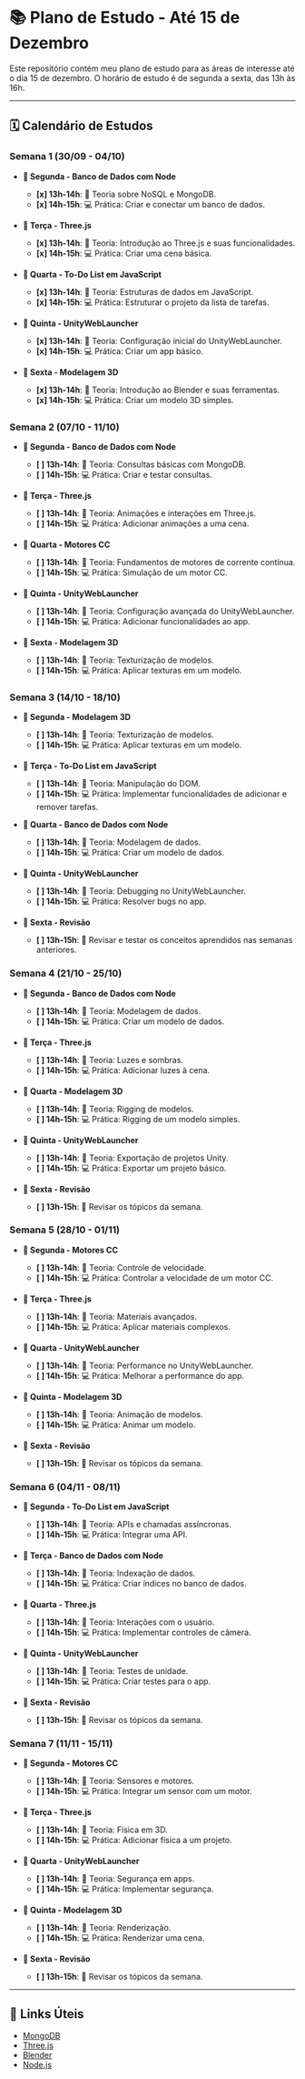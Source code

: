 # 📚 Plano de Estudo - Até 15 de Dezembro

Este repositório contém meu plano de estudo para as áreas de interesse até o dia 15 de dezembro. O horário de estudo é de segunda a sexta, das 13h às 16h.

---

## 🗓️ Calendário de Estudos

### Semana 1 (30/09 - 04/10)

- **📅 Segunda - Banco de Dados com Node**
  - **[x] 13h-14h**: 📖 Teoria sobre NoSQL e MongoDB.
  - **[x] 14h-15h**: 💻 Prática: Criar e conectar um banco de dados.

- **📅 Terça - Three.js**
  - **[x] 13h-14h**: 📖 Teoria: Introdução ao Three.js e suas funcionalidades.
  - **[x] 14h-15h**: 💻 Prática: Criar uma cena básica.

- **📅 Quarta - To-Do List em JavaScript**
  - **[x] 13h-14h**: 📖 Teoria: Estruturas de dados em JavaScript.
  - **[x] 14h-15h**: 💻 Prática: Estruturar o projeto da lista de tarefas.

- **📅 Quinta - UnityWebLauncher**
  - **[x] 13h-14h**: 📖 Teoria: Configuração inicial do UnityWebLauncher.
  - **[x] 14h-15h**: 💻 Prática: Criar um app básico.

- **📅 Sexta - Modelagem 3D**
  - **[x] 13h-14h**: 📖 Teoria: Introdução ao Blender e suas ferramentas.
  - **[x] 14h-15h**: 💻 Prática: Criar um modelo 3D simples.

### Semana 2 (07/10 - 11/10)

- **📅 Segunda - Banco de Dados com Node**
  - **[ ] 13h-14h**: 📖 Teoria: Consultas básicas com MongoDB.
  - **[ ] 14h-15h**: 💻 Prática: Criar e testar consultas.

- **📅 Terça - Three.js**
  - **[ ] 13h-14h**: 📖 Teoria: Animações e interações em Three.js.
  - **[ ] 14h-15h**: 💻 Prática: Adicionar animações a uma cena.

- **📅 Quarta - Motores CC**
  - **[ ] 13h-14h**: 📖 Teoria: Fundamentos de motores de corrente contínua.
  - **[ ] 14h-15h**: 💻 Prática: Simulação de um motor CC.

- **📅 Quinta - UnityWebLauncher**
  - **[ ] 13h-14h**: 📖 Teoria: Configuração avançada do UnityWebLauncher.
  - **[ ] 14h-15h**: 💻 Prática: Adicionar funcionalidades ao app.

- **📅 Sexta - Modelagem 3D**
  - **[ ] 13h-14h**: 📖 Teoria: Texturização de modelos.
  - **[ ] 14h-15h**: 💻 Prática: Aplicar texturas em um modelo.

### Semana 3 (14/10 - 18/10)

- **📅 Segunda - Modelagem 3D**
  - **[ ] 13h-14h**: 📖 Teoria: Texturização de modelos.
  - **[ ] 14h-15h**: 💻 Prática: Aplicar texturas em um modelo.

- **📅 Terça - To-Do List em JavaScript**
  - **[ ] 13h-14h**: 📖 Teoria: Manipulação do DOM.
  - **[ ] 14h-15h**: 💻 Prática: Implementar funcionalidades de adicionar e remover tarefas.

- **📅 Quarta - Banco de Dados com Node**
  - **[ ] 13h-14h**: 📖 Teoria: Modelagem de dados.
  - **[ ] 14h-15h**: 💻 Prática: Criar um modelo de dados.

- **📅 Quinta - UnityWebLauncher**
  - **[ ] 13h-14h**: 📖 Teoria: Debugging no UnityWebLauncher.
  - **[ ] 14h-15h**: 💻 Prática: Resolver bugs no app.

- **📅 Sexta - Revisão**
  - **[ ] 13h-15h**: 📝 Revisar e testar os conceitos aprendidos nas semanas anteriores.

### Semana 4 (21/10 - 25/10)

- **📅 Segunda - Banco de Dados com Node**
  - **[ ] 13h-14h**: 📖 Teoria: Modelagem de dados.
  - **[ ] 14h-15h**: 💻 Prática: Criar um modelo de dados.

- **📅 Terça - Three.js**
  - **[ ] 13h-14h**: 📖 Teoria: Luzes e sombras.
  - **[ ] 14h-15h**: 💻 Prática: Adicionar luzes à cena.

- **📅 Quarta - Modelagem 3D**
  - **[ ] 13h-14h**: 📖 Teoria: Rigging de modelos.
  - **[ ] 14h-15h**: 💻 Prática: Rigging de um modelo simples.

- **📅 Quinta - UnityWebLauncher**
  - **[ ] 13h-14h**: 📖 Teoria: Exportação de projetos Unity.
  - **[ ] 14h-15h**: 💻 Prática: Exportar um projeto básico.

- **📅 Sexta - Revisão**
  - **[ ] 13h-15h**: 📝 Revisar os tópicos da semana.

### Semana 5 (28/10 - 01/11)

- **📅 Segunda - Motores CC**
  - **[ ] 13h-14h**: 📖 Teoria: Controle de velocidade.
  - **[ ] 14h-15h**: 💻 Prática: Controlar a velocidade de um motor CC.

- **📅 Terça - Three.js**
  - **[ ] 13h-14h**: 📖 Teoria: Materiais avançados.
  - **[ ] 14h-15h**: 💻 Prática: Aplicar materiais complexos.

- **📅 Quarta - UnityWebLauncher**
  - **[ ] 13h-14h**: 📖 Teoria: Performance no UnityWebLauncher.
  - **[ ] 14h-15h**: 💻 Prática: Melhorar a performance do app.

- **📅 Quinta - Modelagem 3D**
  - **[ ] 13h-14h**: 📖 Teoria: Animação de modelos.
  - **[ ] 14h-15h**: 💻 Prática: Animar um modelo.

- **📅 Sexta - Revisão**
  - **[ ] 13h-15h**: 📝 Revisar os tópicos da semana.

### Semana 6 (04/11 - 08/11)

- **📅 Segunda - To-Do List em JavaScript**
  - **[ ] 13h-14h**: 📖 Teoria: APIs e chamadas assíncronas.
  - **[ ] 14h-15h**: 💻 Prática: Integrar uma API.

- **📅 Terça - Banco de Dados com Node**
  - **[ ] 13h-14h**: 📖 Teoria: Indexação de dados.
  - **[ ] 14h-15h**: 💻 Prática: Criar índices no banco de dados.

- **📅 Quarta - Three.js**
  - **[ ] 13h-14h**: 📖 Teoria: Interações com o usuário.
  - **[ ] 14h-15h**: 💻 Prática: Implementar controles de câmera.

- **📅 Quinta - UnityWebLauncher**
  - **[ ] 13h-14h**: 📖 Teoria: Testes de unidade.
  - **[ ] 14h-15h**: 💻 Prática: Criar testes para o app.

- **📅 Sexta - Revisão**
  - **[ ] 13h-15h**: 📝 Revisar os tópicos da semana.

### Semana 7 (11/11 - 15/11)

- **📅 Segunda - Motores CC**
  - **[ ] 13h-14h**: 📖 Teoria: Sensores e motores.
  - **[ ] 14h-15h**: 💻 Prática: Integrar um sensor com um motor.

- **📅 Terça - Three.js**
  - **[ ] 13h-14h**: 📖 Teoria: Física em 3D.
  - **[ ] 14h-15h**: 💻 Prática: Adicionar física a um projeto.

- **📅 Quarta - UnityWebLauncher**
  - **[ ] 13h-14h**: 📖 Teoria: Segurança em apps.
  - **[ ] 14h-15h**: 💻 Prática: Implementar segurança.

- **📅 Quinta - Modelagem 3D**
  - **[ ] 13h-14h**: 📖 Teoria: Renderização.
  - **[ ] 14h-15h**: 💻 Prática: Renderizar uma cena.

- **📅 Sexta - Revisão**
  - **[ ] 13h-15h**: 📝 Revisar os tópicos da semana.

---

## 🔗 Links Úteis

- [MongoDB](https://www.mongodb.com/)
- [Three.js](https://threejs.org/)
- [Blender](https://www.blender.org/)
- [Node.js](https://nodejs.org/)
